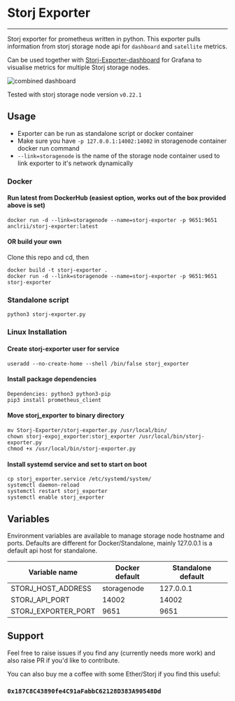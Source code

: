 # Storj Exporter
---

Storj exporter for prometheus written in python.
This exporter pulls information from storj storage node api for `dashboard` and `satellite` metrics.

Can be used together with [Storj-Exporter-dashboard](https://github.com/anclrii/Storj-Exporter-dashboard) for Grafana to visualise metrics for multiple Storj storage nodes.

![combined dashboard](https://github.com/anclrii/Storj-Exporter-Dashboard/raw/master/combined%20dashboard.png)

Tested with storj storage node version `v0.22.1`

## Usage

* Exporter can be run as standalone script or docker container
* Make sure you have `-p 127.0.0.1:14002:14002` in storagenode container docker run command
* `--link=storagenode` is the name of the storage node container used to link exporter to it's network dynamically

### Docker
#### Run latest from DockerHub (easiest option, works out of the box provided above is set)

    docker run -d --link=storagenode --name=storj-exporter -p 9651:9651 anclrii/storj-exporter:latest
    
#### OR build your own
Clone this repo and cd, then

    docker build -t storj-exporter .
    docker run -d --link=storagenode --name=storj-exporter -p 9651:9651 storj-exporter

### Standalone script

    python3 storj-exporter.py
   
### Linux Installation

#### Create storj-exporter user for service

    useradd --no-create-home --shell /bin/false storj_exporter

#### Install package dependencies

    Dependencies: python3 python3-pip
    pip3 install prometheus_client
    
#### Move storj_exporter to binary directory

    mv Storj-Exporter/storj-exporter.py /usr/local/bin/
    chown storj-expoj_exporter:storj_exporter /usr/local/bin/storj-exporter.py
    chmod +x /usr/local/bin/storj-exporter.py
   
#### Install systemd service and set to start on boot
    
    cp storj_exporter.service /etc/systemd/system/
    systemctl daemon-reload
    systemctl restart storj_exporter
    systemctl enable storj_exporter

## Variables
Environment variables are available to manage storage node hostname and ports. Defaults are different for Docker/Standalone, mainly 127.0.0.1 is a default api host for standalone.

| Variable name | Docker default | Standalone default |
| --- | --- | --- |
| STORJ_HOST_ADDRESS | storagenode | 127.0.0.1 |
| STORJ_API_PORT | 14002 | 14002 |
| STORJ_EXPORTER_PORT | 9651 | 9651 |

## Support
Feel free to raise issues if you find any (currently needs more work) and also raise PR if you'd like to contribute.

You can also buy me a coffee with some Ether/Storj if you find this useful:

### `0x187C8C43890fe4C91aFabbC62128D383A90548Dd`
